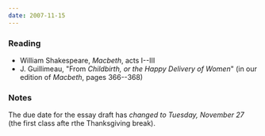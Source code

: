 ```yaml
---
date: 2007-11-15
---
```


### Reading

* William Shakespeare, <cite>Macbeth</cite>, acts I--III
* J. Guillimeau, "From <cite>Childbirth, or the Happy Delivery of Women</cite>" (in our edition of <cite>Macbeth</cite>, pages 366--368)

### Notes

The due date for the essay draft has *changed to Tuesday, November 27* (the first class afte rthe Thanksgiving break).
